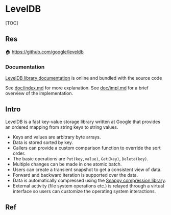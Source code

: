 # LevelDB

[TOC]



## Res
🏠 https://github.com/google/leveldb


### Documentation
[LevelDB library documentation](https://github.com/google/leveldb/blob/main/doc/index.md) is online and bundled with the source code

See [doc/index.md](https://github.com/google/leveldb/blob/main/doc/index.md) for more explanation. See [doc/impl.md](https://github.com/google/leveldb/blob/main/doc/impl.md) for a brief overview of the implementation.



## Intro
LevelDB is a fast key-value storage library written at Google that provides an ordered mapping from string keys to string values.
- Keys and values are arbitrary byte arrays.
- Data is stored sorted by key.
- Callers can provide a custom comparison function to override the sort order.
- The basic operations are `Put(key,value)`, `Get(key)`, `Delete(key)`.
- Multiple changes can be made in one atomic batch.
- Users can create a transient snapshot to get a consistent view of data.
- Forward and backward iteration is supported over the data.
- Data is automatically compressed using the [Snappy compression library](https://google.github.io/snappy/).
- External activity (file system operations etc.) is relayed through a virtual interface so users can customize the operating system interactions.



## Ref